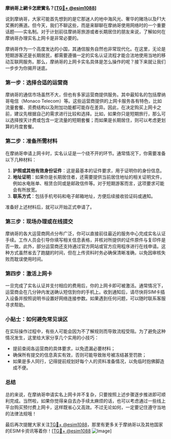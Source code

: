 **摩纳哥上網卡怎麽實名？[[TG💪+ @esim1088](https://t.me/s/esim1088)]**

说到摩纳哥，大家可能首先想到的是它那迷人的地中海风光、奢华的赌场以及F1大奖赛的赛道。但今天，我们不聊这些，而是来聊聊在摩纳哥使用网络时的一个重要话题——实名制。对于计划前往摩纳哥旅游或者长期居住的朋友来说，了解如何在摩纳哥办理实名上网卡是非常必要的。

摩纳哥作为一个高度发达的小国，其通信服务自然也非常现代化。在这里，无论是短期游客还是长期居民，都需要遵循一定的实名认证流程才能合法地使用当地的移动互联网服务。那么，摩纳哥的上网卡实名具体是怎么操作的呢？接下来就让我们一步步为你揭开谜底。

### **第一步：选择合适的运营商**
摩纳哥的通信市场虽然不大，但也有多家运营商提供服务。其中最知名的包括摩纳哥电信（Monaco Telecom）等。这些运营商提供的上网卡服务各有特色，比如流量套餐、资费结构以及附加功能都可能存在差异。因此，在决定购买上网卡之前，建议先根据自己的需求进行比较和选择。比如，如果你只是短期旅行，那么可以选择按天计费或包含一定流量的短期套餐；而如果是长期居住，则可以考虑更划算的月度套餐。

### **第二步：准备所需材料**
在摩纳哥申请上网卡时，实名认证是一个绕不开的环节。通常情况下，你需要准备以下几种材料：

1. **护照或其他有效身份证件**：这是最基本的证件要求，用于证明你的身份信息。
2. **地址证明**：如果你是长期居住者，还需要提供当前居住地址的相关证明文件，例如水电账单、租赁合同或是邮政信件等。对于短期游客而言，这项要求可能会有所放宽。
3. **联系方式**：包括手机号码和电子邮箱地址，方便后续接收验证码或通知。

准备好上述材料后，就可以开始正式申请了。

### **第三步：现场办理或在线提交**
摩纳哥的各大运营商网点分布广泛，你可以直接前往最近的服务中心完成实名认证手续。工作人员会引导你填写相关信息表格，并核对所提供的证件原件与复印件是否一致。此外，部分运营商还支持通过官方网站或官方应用程序进行在线申请。这种方式虽然省去了跑腿的时间，但在上传资料时务必确保清晰准确，以免因审核失败而耽误使用时间。

### **第四步：激活上网卡**
一旦完成了实名认证并支付相应的费用后，你的上网卡即可被激活。通常情况下，运营商会在几分钟内发送确认短信到你的手机上。收到通知后，请尽快将SIM卡插入设备并按照说明书设置好网络连接参数。如果遇到任何问题，可以随时联系客服寻求帮助。

### **小贴士：如何避免常见误区**
在实际操作过程中，有些人可能会因为不了解规则而导致流程受阻。为了避免这种情况发生，这里给大家分享几个实用的小技巧：
- 提前查阅各运营商的具体要求，以免遗漏必要材料；
- 确保所有提交的信息真实有效，否则可能导致账号被冻结甚至罚款；
- 如果是多人同行，记得提前规划好每个人的资料准备情况，以免临时抱佛脚造成不便。

### **总结**
总的来说，在摩纳哥申请实名上网卡并不复杂，只要按照上述步骤逐步推进即可顺利完成。当然啦，如果你觉得亲自去办手续太麻烦的话，也可以考虑通过一些线上平台购买预付费上网卡，这样既省心又高效。不过无论如何，一定要记住遵守当地的法律法规哦！

最后再次提醒大家关注[TG💪+ @esim1088](https://t.me/s/esim1088)，那里有更多关于摩纳哥以及其他国家的ESIM卡资讯等着你！[[TG💪+ @esim1088](https://t.me/s/esim1088) ![Image](https://i.postimg.cc/4NQfJmqS/Snipaste-2025-05-13-00-14-12.png)]